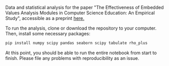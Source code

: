 Data and statistical analysis for the paper "The Effectiveness of Embedded Values Analysis Modules in Computer Science Education: An Empirical Study", accessible as a preprint [here.](https://arxiv.org/abs/2208.05453)

To run the analysis, clone or download the repository to your computer. Then, install some necessary packages:

```bash
pip install numpy scipy pandas seaborn scipy tabulate rho_plus 
```

At this point, you should be able to run the entire notebook from start to finish. Please file any problems with reproducibility as an issue.